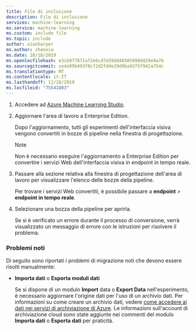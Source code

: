 ```yaml
---
title: File di inclusione
description: File di inclusione
services: machine-learning
ms.service: machine-learning
ms.custom: include file
ms.topic: include
author: xiaoharper
ms.author: zhanxia
ms.date: 10/18/2019
ms.openlocfilehash: e3cb977871af2e6cd7a59dd48505090dd29e8a76
ms.sourcegitcommit: ce4a99b493f8cf2d2fd4e29d9ba92f5f942a754c
ms.translationtype: MT
ms.contentlocale: it-IT
ms.lasthandoff: 12/28/2019
ms.locfileid: "75541803"
---
```

1. Accedere ad [Azure Machine Learning Studio](https://ml.azure.com).

1. Aggiornare l'area di lavoro a Enterprise Edition.

    Dopo l'aggiornamento, tutti gli esperimenti dell'interfaccia visiva vengono convertiti in bozze di pipeline nella finestra di progettazione.
    
    > [!NOTE]
    > Non è necessario eseguire l'aggiornamento a Enterprise Edition per convertire i servizi Web dell'interfaccia visiva in endpoint in tempo reale.
    
1. Passare alla sezione relativa alla finestra di progettazione dell'area di lavoro per visualizzare l'elenco delle bozze della pipeline. 
    
    Per trovare i servizi Web convertiti, è possibile passare a **endpoint** > **endpoint in tempo reale**.

1. Selezionare una bozza della pipeline per aprirla.

    Se si è verificato un errore durante il processo di conversione, verrà visualizzato un messaggio di errore con le istruzioni per risolvere il problema. 

### <a name="known-issues"></a>Problemi noti

 Di seguito sono riportati i problemi di migrazione noti che devono essere risolti manualmente:

- **Importa dati** o **Esporta moduli dati**
        
    Se si dispone di un modulo **Import** data o **Export Data** nell'esperimento, è necessario aggiornare l'origine dati per l'uso di un archivio dati. Per informazioni su come creare un archivio dati, vedere [come accedere ai dati nei servizi di archiviazione di Azure](../articles/machine-learning/how-to-access-data.md). Le informazioni sull'account di archiviazione cloud sono state aggiunte nei commenti del modulo **Importa dati** o **Esporta dati** per praticità. 
      